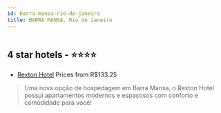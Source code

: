 ```yaml
---
id: barra-mansa-rio-de-janeiro
title: BARRA MANSA, Rio de Janeiro
---
```


<center><img src="http://media.omnibees.com/Images/14566/Property/800326.jpeg" alt="" /></center>


##  4 star hotels - ⭐️⭐️⭐️⭐️

-    [Rexton Hotel](https://www.hurb.com/br/aud/https://www.hurb.com/br/hotels/barra-mansa/rexton-hotel-HT-DXWL?cmp=18055) Prices from R$133.25
   > Uma nova opção de hospedagem em Barra Mansa, o Rexton Hotel possui apartamentos modernos e espaçosos com conforto e comodidade para você!
